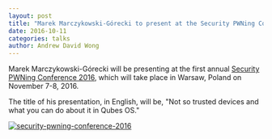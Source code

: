 ```yaml
---
layout: post
title: "Marek Marczykowski-Górecki to present at the Security PWNing Conference 2016"
date: 2016-10-11
categories: talks
author: Andrew David Wong
---
```


Marek Marczykowski-Górecki will be presenting at the first annual [Security
PWNing Conference 2016](https://www.instytutpwn.pl/konferencja/pwning2016/),
which will take place in Warsaw, Poland on November 7-8, 2016.

The title of his presentation, in English, will be, "Not so trusted devices and
what you can do about it in Qubes OS."

[![security-pwning-conference-2016](/attachment/posts/security-pwning-conference-2016.jpg)](https://www.instytutpwn.pl/konferencja/pwning2016/)
